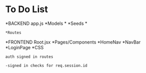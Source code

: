 # To Do List
*BACKEND app.js
    *Models
        *
    *Seeds
        *
        
    *Routes
*FRONTEND Root.jsx
    *Pages/Components
        *HomeNav
            *NavBar
        *LoginPage
    *CSS








    auth signed in routes

    -signed in checks for req.session.id
    
